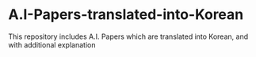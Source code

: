 # A.I-Papers-translated-into-Korean

This repository includes A.I. Papers which are translated into Korean, and with additional explanation
